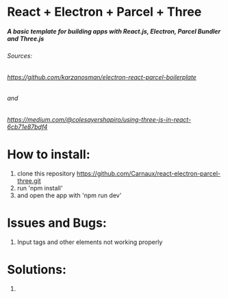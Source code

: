 # React + Electron + Parcel + Three
##### A basic template for building apps with React.js, Electron, Parcel Bundler and Three.js

###### Sources: 

###### https://github.com/karzanosman/electron-react-parcel-boilerplate

###### and

###### https://medium.com/@colesayershapiro/using-three-js-in-react-6cb71e87bdf4

# How to install:

1. clone this repository https://github.com/Carnaux/react-electron-parcel-three.git
2. run 'npm install'
3. and open the app with 'npm run dev'


# Issues and Bugs:

1. Input tags and other elements not working properly



# Solutions:

1. 
